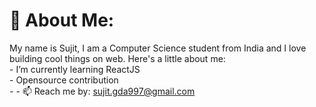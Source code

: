 # 💫 About Me:
My name is Sujit, I am a Computer Science student from India and I love building cool things on web. Here's a little about me:<br>- I’m currently learning ReactJS<br>- Opensource contribution<br>- - 📫 Reach me by: [sujit.gda997@gmail.com](mailto:sujit.gda997@gmail.com)



<!-- Proudly created with GPRM ( https://gprm.itsvg.in ) -->
